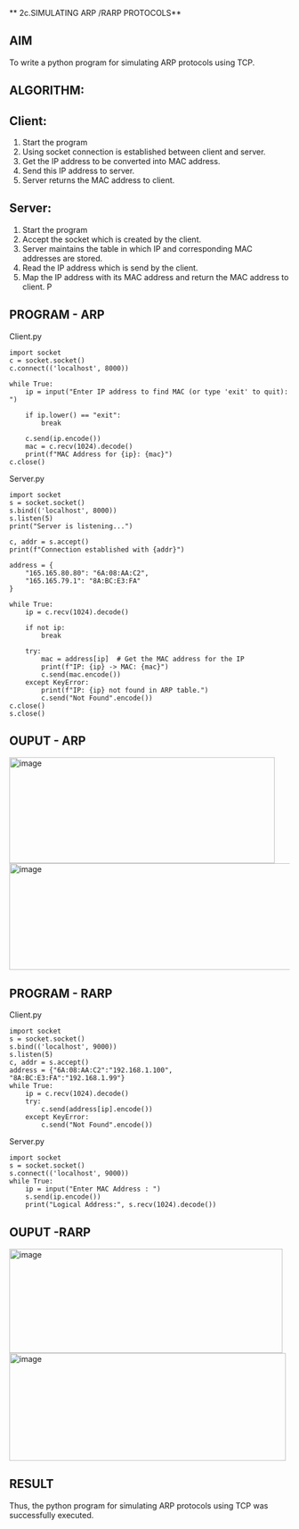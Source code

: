 ** 2c.SIMULATING ARP /RARP PROTOCOLS**
## AIM
To write a python program for simulating ARP protocols using TCP.
## ALGORITHM:
## Client:
1. Start the program
2. Using socket connection is established between client and server.
3. Get the IP address to be converted into MAC address.
4. Send this IP address to server.
5. Server returns the MAC address to client.
## Server:
1. Start the program
2. Accept the socket which is created by the client.
3. Server maintains the table in which IP and corresponding MAC addresses are
stored.
4. Read the IP address which is send by the client.
5. Map the IP address with its MAC address and return the MAC address to client.
P
## PROGRAM - ARP

Client.py
```
import socket
c = socket.socket()
c.connect(('localhost', 8000))

while True:
    ip = input("Enter IP address to find MAC (or type 'exit' to quit): ")

    if ip.lower() == "exit":  
        break

    c.send(ip.encode())
    mac = c.recv(1024).decode()
    print(f"MAC Address for {ip}: {mac}")
c.close()
```
Server.py
```
import socket
s = socket.socket()
s.bind(('localhost', 8000))
s.listen(5)
print("Server is listening...")

c, addr = s.accept()
print(f"Connection established with {addr}")

address = {
    "165.165.80.80": "6A:08:AA:C2",
    "165.165.79.1": "8A:BC:E3:FA"
}

while True:
    ip = c.recv(1024).decode()

    if not ip:  
        break

    try:
        mac = address[ip]  # Get the MAC address for the IP
        print(f"IP: {ip} -> MAC: {mac}")
        c.send(mac.encode())  
    except KeyError:
        print(f"IP: {ip} not found in ARP table.")
        c.send("Not Found".encode())
c.close()
s.close()
```
## OUPUT - ARP
<img width="477" height="190" alt="image" src="https://github.com/user-attachments/assets/ed731256-0d45-4196-9d84-a736e821f305" />
<img width="668" height="191" alt="image" src="https://github.com/user-attachments/assets/1290e96d-0feb-4dc1-89a9-435f537d5e45" />

## PROGRAM - RARP
Client.py
```
import socket
s = socket.socket()
s.bind(('localhost', 9000))
s.listen(5)
c, addr = s.accept()
address = {"6A:08:AA:C2":"192.168.1.100", "8A:BC:E3:FA":"192.168.1.99"}
while True:
    ip = c.recv(1024).decode()
    try:
        c.send(address[ip].encode())
    except KeyError:
        c.send("Not Found".encode())
```

Server.py
```
import socket
s = socket.socket()
s.connect(('localhost', 9000))
while True:
    ip = input("Enter MAC Address : ")
    s.send(ip.encode())
    print("Logical Address:", s.recv(1024).decode())
```
## OUPUT -RARP
<img width="491" height="187" alt="image" src="https://github.com/user-attachments/assets/3ac3d864-8efe-4476-8704-cf096e2073a2" />

<img width="497" height="193" alt="image" src="https://github.com/user-attachments/assets/ab6fcfd9-98f7-43af-8e35-2c24c7045913" />


## RESULT
Thus, the python program for simulating ARP protocols using TCP was successfully 
executed.
